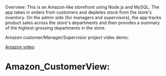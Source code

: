 
Overview:
This is an Amazon-like storefront using Node.js and MySQL. The app takes in orders from customers and depletes stock from the store's inventory. On the admin side (for managers and supervisors), the app tracks product sales across the store's departments and then provides a summary of the highest-grossing departments in the store.



Amazon customer/Manager/Supervisior project video demo:

[Amazon video](https://drive.google.com/file/d/1fzHvtWDDkkSsd4oHf0BrXECBoJR0L3cN/view?usp=sharing)

# Amazon_CustomerView:
